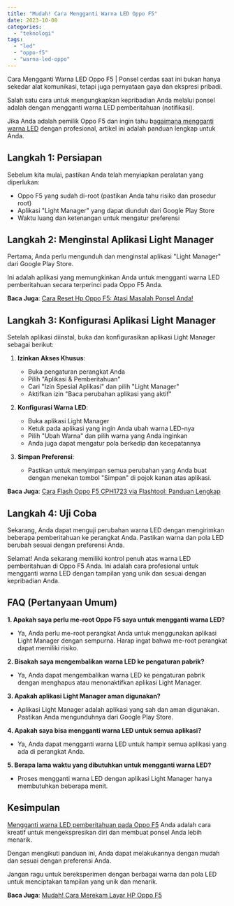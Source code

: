```yaml
---
title: "Mudah! Cara Mengganti Warna LED Oppo F5"
date: 2023-10-08
categories: 
  - "teknologi"
tags: 
  - "led"
  - "oppo-f5"
  - "warna-led-oppo"
---
```


Cara Mengganti Warna LED Oppo F5 | Ponsel cerdas saat ini bukan hanya sekedar alat komunikasi, tetapi juga pernyataan gaya dan ekspresi pribadi.

Salah satu cara untuk mengungkapkan kepribadian Anda melalui ponsel adalah dengan mengganti warna LED pemberitahuan (notifikasi).

Jika Anda adalah pemilik Oppo F5 dan ingin tahu b[agaimana mengganti warna LED](https://ajiekusumadhany.com/cara-mengganti-warna-led-oppo-f5/) dengan profesional, artikel ini adalah panduan lengkap untuk Anda.

## Langkah 1: Persiapan

Sebelum kita mulai, pastikan Anda telah menyiapkan peralatan yang diperlukan:

- Oppo F5 yang sudah di-root (pastikan Anda tahu risiko dan prosedur root)
- Aplikasi "Light Manager" yang dapat diunduh dari Google Play Store
- Waktu luang dan ketenangan untuk mengatur preferensi

## Langkah 2: Menginstal Aplikasi Light Manager

Pertama, Anda perlu mengunduh dan menginstal aplikasi "Light Manager" dari Google Play Store.

Ini adalah aplikasi yang memungkinkan Anda untuk mengganti warna LED pemberitahuan secara terperinci pada Oppo F5 Anda.

**Baca Juga**: [Cara Reset Hp Oppo F5: Atasi Masalah Ponsel Anda!](https://ajiekusumadhany.com/cara-reset-hp-oppo-f5/)

## Langkah 3: Konfigurasi Aplikasi Light Manager

Setelah aplikasi diinstal, buka dan konfigurasikan aplikasi Light Manager sebagai berikut:

1. **Izinkan Akses Khusus**:
    
    - Buka pengaturan perangkat Anda
    - Pilih "Aplikasi & Pemberitahuan"
    - Cari "Izin Spesial Aplikasi" dan pilih "Light Manager"
    - Aktifkan izin "Baca perubahan aplikasi yang aktif"
2. **Konfigurasi Warna LED**:
    
    - Buka aplikasi Light Manager
    - Ketuk pada aplikasi yang ingin Anda ubah warna LED-nya
    - Pilih "Ubah Warna" dan pilih warna yang Anda inginkan
    - Anda juga dapat mengatur pola berkedip dan kecepatannya
3. **Simpan Preferensi**:
    
    - Pastikan untuk menyimpan semua perubahan yang Anda buat dengan menekan tombol "Simpan" di pojok kanan atas aplikasi.

**Baca Juga**: [Cara Flash Oppo F5 CPH1723 via Flashtool: Panduan Lengkap](https://ajiekusumadhany.com/cara-flash-oppo-f5-cph1723-via-flashtool/)

## Langkah 4: Uji Coba

Sekarang, Anda dapat menguji perubahan warna LED dengan mengirimkan beberapa pemberitahuan ke perangkat Anda. Pastikan warna dan pola LED berubah sesuai dengan preferensi Anda.

Selamat! Anda sekarang memiliki kontrol penuh atas warna LED pemberitahuan di Oppo F5 Anda. Ini adalah cara profesional untuk mengganti warna LED dengan tampilan yang unik dan sesuai dengan kepribadian Anda.

## FAQ (Pertanyaan Umum)

**1\. Apakah saya perlu me-root Oppo F5 saya untuk mengganti warna LED?**

- Ya, Anda perlu me-root perangkat Anda untuk menggunakan aplikasi Light Manager dengan sempurna. Harap ingat bahwa me-root perangkat dapat memiliki risiko.

**2\. Bisakah saya mengembalikan warna LED ke pengaturan pabrik?**

- Ya, Anda dapat mengembalikan warna LED ke pengaturan pabrik dengan menghapus atau menonaktifkan aplikasi Light Manager.

**3\. Apakah aplikasi Light Manager aman digunakan?**

- Aplikasi Light Manager adalah aplikasi yang sah dan aman digunakan. Pastikan Anda mengunduhnya dari Google Play Store.

**4\. Apakah saya bisa mengganti warna LED untuk semua aplikasi?**

- Ya, Anda dapat mengganti warna LED untuk hampir semua aplikasi yang ada di perangkat Anda.

**5\. Berapa lama waktu yang dibutuhkan untuk mengganti warna LED?**

- Proses mengganti warna LED dengan aplikasi Light Manager hanya membutuhkan beberapa menit.

## Kesimpulan

[Mengganti warna LED pemberitahuan pada Oppo F5](https://ajiekusumadhany.com/cara-mengganti-warna-led-oppo-f5/) Anda adalah cara kreatif untuk mengekspresikan diri dan membuat ponsel Anda lebih menarik.

Dengan mengikuti panduan ini, Anda dapat melakukannya dengan mudah dan sesuai dengan preferensi Anda.

Jangan ragu untuk bereksperimen dengan berbagai warna dan pola LED untuk menciptakan tampilan yang unik dan menarik.

**Baca Juga**: [Mudah! Cara Merekam Layar HP Oppo F5](https://ajiekusumadhany.com/cara-merekam-layar-hp-oppo-f5/)
